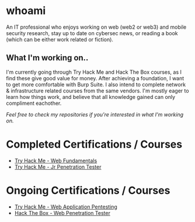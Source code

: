 # whoami
An IT professional who enjoys working on web (web2 or web3) and mobile security research, stay up to date on cybersec news, or reading a book (which can be either work related or fiction).

## What I'm working on.. 
I'm currently going through Try Hack Me and Hack The Box courses, as I find these give good value for money. 
After achieving a foundation, I want to get more comfortable with Burp Suite.
I also intend to complete network & infrastructure related courses from the same vendors. 
I'm mostly eager to learn how things work, and believe that all knowledge gained can only compliment eachother.

*Feel free to check my repositories if you're interested in what I'm working on.*

# Completed Certifications / Courses
- [Try Hack Me - Web Fundamentals](https://github.com/404Future/File-Uploads/blob/main/THM%20-%20Web%20Fundamentals.pdf)
- [Try Hack Me - Jr Penetration Tester](https://github.com/404Future/File-Uploads/blob/main/THM-JrPentester.pdf)

# Ongoing Certifications / Courses
- [Try Hack Me - Web Application Pentesting](https://tryhackme.com/path/outline/webapppentesting)
- [Hack The Box - Web Penetration Tester](https://academy.hackthebox.com/path/preview/web-penetration-tester)

<!--
# Skills / Tools
- Bash Scripting
- Kali Linux
-->
